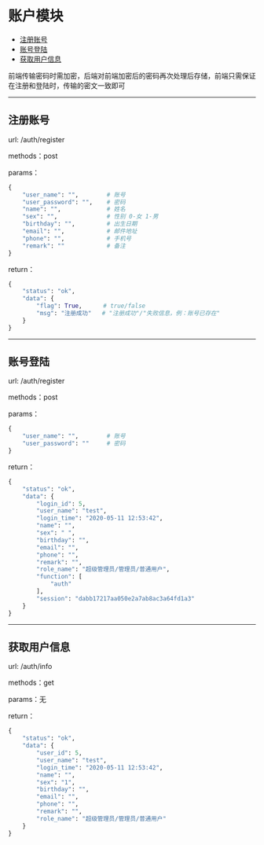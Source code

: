 # 账户模块

+ [注册账号](#注册账号)
+ [账号登陆](#账号登陆)
+ [获取用户信息](#获取用户信息)

前端传输密码时需加密，后端对前端加密后的密码再次处理后存储，前端只需保证在注册和登陆时，传输的密文一致即可
___

## 注册账号

url: /auth/register

methods：post

params：

```python
{
    "user_name": "",        # 账号
    "user_password": "",    # 密码
    "name": "",             # 姓名
    "sex": "",              # 性别 0-女 1-男
    "birthday": "",         # 出生日期
    "email": "",            # 邮件地址
    "phone": "",            # 手机号
    "remark": ""            # 备注
}
```

return：

```python
{
    "status": "ok",
    "data": {
        "flag": True,      # true/false
        "msg": "注册成功"   # "注册成功"/"失败信息，例：账号已存在"
    }
}
```

___

## 账号登陆

url: /auth/register

methods：post

params：

```python
{
    "user_name": "",        # 账号
    "user_password": ""     # 密码
}
```

return：

```python
{
    "status": "ok",
    "data": {
        "login_id": 5,
        "user_name": "test",
        "login_time": "2020-05-11 12:53:42",
        "name": "",
        "sex": " ",
        "birthday": "",
        "email": "",
        "phone": "",
        "remark": "",
        "role_name": "超级管理员/管理员/普通用户",
        "function": [
            "auth"
        ],
        "session": "dabb17217aa050e2a7ab8ac3a64fd1a3"
    }
}
```

___

## 获取用户信息

url: /auth/info

methods：get

params：无

return：

```python
{
    "status": "ok",
    "data": {
        "user_id": 5,
        "user_name": "test",
        "login_time": "2020-05-11 12:53:42",
        "name": "",
        "sex": "1",
        "birthday": "",
        "email": "",
        "phone": "",
        "remark": "",
        "role_name": "超级管理员/管理员/普通用户"
    }
}
```
